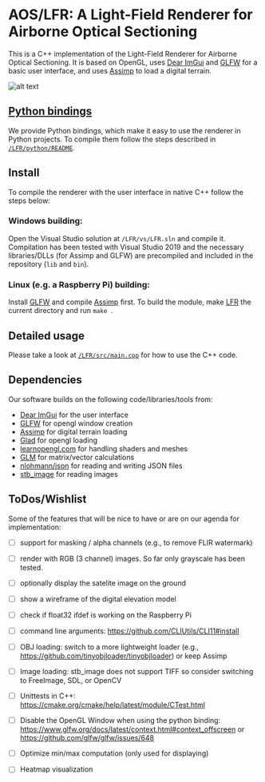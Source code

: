 
# AOS/LFR: A Light-Field Renderer for Airborne Optical Sectioning

This is a C++ implementation of the Light-Field Renderer for Airborne Optical Sectioning. 
It is based on OpenGL, uses [Dear ImGui](https://github.com/ocornut/imgui) and [GLFW](https://www.glfw.org/) for a basic user interface, and uses [Assimp](https://www.assimp.org/) to load a digital terrain.

![alt text](../img/LFR.gif)

## [Python bindings](/LFR/python/)
We provide Python bindings, which make it easy to use the renderer in Python projects. To compile them follow the steps described in [`/LFR/python/README`](./python/README.md).

## Install
To compile the renderer with the user interface in native C++ follow the steps below:
### Windows building: 
Open the Visual Studio solution at `/LFR/vs/LFR.sln` and compile it. Compilation has been tested with Visual Studio 2019 and the necessary libraries/DLLs (for Assimp and GLFW) are precompiled and included in the repository (`lib` and `bin`). 

### Linux (e.g. a Raspberry Pi) building: 
Install [GLFW](https://www.glfw.org/) and compile [Assimp](https://www.assimp.org/) first. 
To build the module, make [LFR](/LFR) the current directory and run `make `.


## Detailed usage

Please take a look at [`/LFR/src/main.cpp`](/LFR/src/main.cpp) for how to use the C++ code.

## Dependencies
Our software builds on the following code/libraries/tools from:
- [Dear ImGui](https://github.com/ocornut/imgui) for the user interface
- [GLFW](https://www.glfw.org/) for opengl window creation
- [Assimp](https://www.assimp.org/) for digital terrain loading
- [Glad](https://glad.dav1d.de/) for opengl loading
- [learnopengl.com](https://learnopengl.com/) for handling shaders and meshes
- [GLM](https://github.com/g-truc/glm) for matrix/vector calculations
- [nlohmann/json](https://github.com/nlohmann/json) for reading and writing JSON files
- [stb_image](https://github.com/nothings/stb) for reading images


## ToDos/Wishlist

Some of the features that will be nice to have or are on our agenda for implementation:

- [ ] support for masking / alpha channels (e.g., to remove FLIR watermark)
- [ ] render with RGB (3 channel) images. So far only grayscale has been tested.
- [ ] optionally display the satelite image on the ground
- [ ] show a wireframe of the digital elevation model
- [ ] check if float32 ifdef is working on the Raspberry Pi
- [ ] command line arguments: https://github.com/CLIUtils/CLI11#install 
- [ ] OBJ loading: switch to a more lightweight loader (e.g., https://github.com/tinyobjloader/tinyobjloader) or keep Assimp
- [ ] Image loading: stb_image does not support TIFF so consider switching to FreeImage, SDL, or OpenCV
- [ ] Unittests in C++: https://cmake.org/cmake/help/latest/module/CTest.html  
- [ ] Disable the OpenGL Window when using the python binding: https://www.glfw.org/docs/latest/context.html#context_offscreen or https://github.com/glfw/glfw/issues/648
- [ ] Optimize min/max computation (only used for displaying)
- [ ] Heatmap visualization

